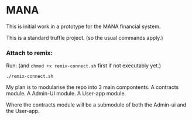 # MANA

This is initial work in a prototype for the MANA financial system.

This is a standard truffle project. (so the usual commands apply.)

### Attach to remix:
Run: (and `chmod +x remix-connect.sh` first if not executably yet.)

```./remix-connect.sh```

My plan is to modularise the repo into 3 main compontents.
A contracts module.
A Admin-UI module.
A User-app module.

Where the contracts module will be a submodule of both the Admin-ui and the User-app.
